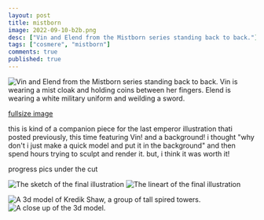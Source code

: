 ```yaml
---
layout: post
title: mistborn
image: 2022-09-10-b2b.png
desc: ["Vin and Elend from the Mistborn series standing back to back."]
tags: ["cosmere", "mistborn"]
comments: true
published: true
---
```


![Vin and Elend from the Mistborn series standing back to back. Vin is wearing a mist cloak and holding coins between her fingers. Elend is wearing a white military uniform and weilding a sword.](http://www.icefairy.net/artlog/2022-09-10-b2b.png)

[fullsize image](http://www.icefairy.net/artlog/2022-09-10-b2b.png)

this is kind of a companion piece for the last emperor illustration thati posted previously, this time featuring Vin! and a background! i thought "why don't i just make a quick model and put it in the background" and then spend hours trying to sculpt and render it. but, i think it was worth it!

progress pics under the cut
<!--more-->
![The sketch of the final illustration](http://www.icefairy.net/artlog/2022-09-10-b2bsketch.png)
![The lineart of the final illustration](http://www.icefairy.net/artlog/2022-09-10-b2blines.png)

![A 3d model of Kredik Shaw, a group of tall spired towers.](http://www.icefairy.net/artlog/2022-09-10-luthadel.png)
![A close up of the 3d model.](http://www.icefairy.net/artlog/2022-09-10-luthadelclose.png)
